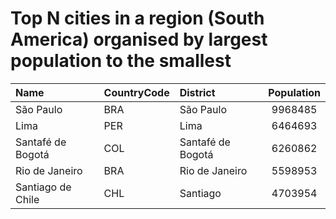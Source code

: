 # Top N cities in a region (South America) organised by largest population to the smallest

| Name | CountryCode | District | Population |
| :--- | :--- | :--- | :---: |
|São Paulo|BRA|São Paulo|9968485|
|Lima|PER|Lima|6464693|
|Santafé de Bogotá|COL|Santafé de Bogotá|6260862|
|Rio de Janeiro|BRA|Rio de Janeiro|5598953|
|Santiago de Chile|CHL|Santiago|4703954|
